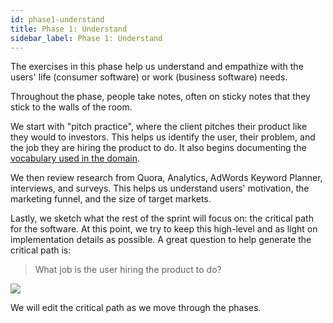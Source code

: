 ```yaml
---
id: phase1-understand
title: Phase 1: Understand
sidebar_label: Phase 1: Understand
---
```


The exercises in this phase help us understand and empathize with the users'
life (consumer software) or work (business software) needs.

Throughout the phase, people take notes, often on sticky notes that they stick
to the walls of the room.

We start with "pitch practice", where the client pitches their product like they
would to investors. This helps us identify the user, their problem, and the job
they are hiring the product to do. It also begins documenting the [vocabulary
used in the domain](http://martinfowler.com/bliki/UbiquitousLanguage.html).

We then review research from Quora, Analytics, AdWords Keyword Planner,
interviews, and surveys. This helps us understand users' motivation, the
marketing funnel, and the size of target markets.

Lastly, we sketch what the rest of the sprint will focus on: the critical path
for the software. At this point, we try to keep this high-level and as light on
implementation details as possible. A great question to help generate the
critical path is:

> What job is the user hiring the product to do?

![](/img/criticalpath_small.jpg)

We will edit the critical path as we move through the phases.
